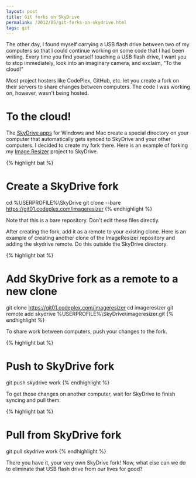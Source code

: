 ```yaml
---
layout: post
title: Git forks on SkyDrive
permalink: /2012/05/git-forks-on-skydrive.html
tags: git
---
```


The other day, I found myself carrying a USB flash drive between two of my computers so that I could continue working on
some code that I had been writing. Every time you find yourself touching a USB flash drive, I want you to stop
immediately, look into an imaginary camera, and exclaim, "To the cloud!"

Most project hosters like CodePlex, GitHub, etc. let you create a fork on their servers to share changes between
computers. The code I was working on, however, wasn't being hosted.

To the cloud!
=============
The [SkyDrive apps][1] for Windows and Mac create a special directory on your computer that automatically gets synced to
SkyDrive and your other computers. I decided to create my fork there. Here is an example of forking my [Image
Resizer][2] project to SkyDrive.

{% highlight bat %}
# Create a SkyDrive fork
cd %USERPROFILE%\SkyDrive
git clone --bare https://git01.codeplex.com/imageresizer
{% endhighlight %}

Note that this is a bare repository. Don't edit these files directly.

After creating the fork, add it as a remote to your existing clone. Here is an example of creating another clone of the
ImageResizer repository and adding the skydrive remote. Do this outside the SkyDrive directory.

{% highlight bat %}
# Add SkyDrive fork as a remote to a new clone
git clone https://git01.codeplex.com/imageresizer
cd imageresizer
git remote add skydrive %USERPROFILE%\SkyDrive\imageresizer.git
{% endhighlight %}

To share work between computers, push your changes to the fork.

{% highlight bat %}
# Push to SkyDrive fork
git push skydrive work
{% endhighlight %}

To get those changes on another computer, wait for SkyDrive to finish syncing and pull them.

{% highlight bat %}
# Pull from SkyDrive fork
git pull skydrive work
{% endhighlight %}

There you have it, your very own SkyDrive fork! Now, what else can we do to eliminate that USB flash drive from our
lives for good?


  [1]: https://apps.live.com/skydrive
  [2]: http://imageresizer.codeplex.com
